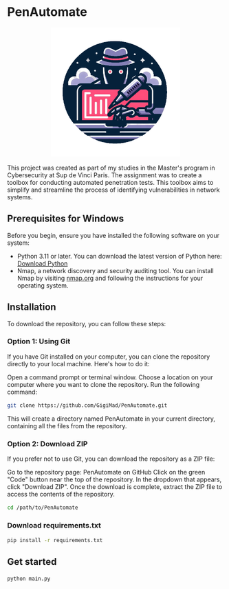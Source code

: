 # PenAutomate
<p align="center">
  <img src="penautomate_images/penautomate.png" alt="PenAutomate" width="300"/>
</p>

This project was created as part of my studies in the Master's program in Cybersecurity at Sup de Vinci Paris. The assignment was to create a toolbox for conducting automated penetration tests. This toolbox aims to simplify and streamline the process of identifying vulnerabilities in network systems.

## Prerequisites for Windows

Before you begin, ensure you have installed the following software on your system:

- Python 3.11 or later. You can download the latest version of Python here: [Download Python](https://www.python.org/downloads/)
- Nmap, a network discovery and security auditing tool. You can install Nmap by visiting [nmap.org](https://nmap.org/) and following the instructions for your operating system.

## Installation

To download the repository, you can follow these steps:

### Option 1: Using Git

If you have Git installed on your computer, you can clone the repository directly to your local machine. Here's how to do it:

Open a command prompt or terminal window.
Choose a location on your computer where you want to clone the repository.
Run the following command:
```bash
git clone https://github.com/GigiMad/PenAutomate.git
```
This will create a directory named PenAutomate in your current directory, containing all the files from the repository.

### Option 2: Download ZIP

If you prefer not to use Git, you can download the repository as a ZIP file:

Go to the repository page: PenAutomate on GitHub
Click on the green "Code" button near the top of the repository.
In the dropdown that appears, click "Download ZIP".
Once the download is complete, extract the ZIP file to access the contents of the repository.

```bash
cd /path/to/PenAutomate
```
### Download requirements.txt

```bash
pip install -r requirements.txt
```

## Get started
```bash
python main.py
```

